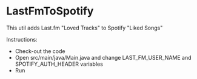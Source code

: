 # LastFmToSpotify
This util adds Last.fm "Loved Tracks" to Spotify "Liked Songs"

Instructions:
* Check-out the code
* Open src/main/java/Main.java and change LAST_FM_USER_NAME and SPOTIFY_AUTH_HEADER variables
* Run

